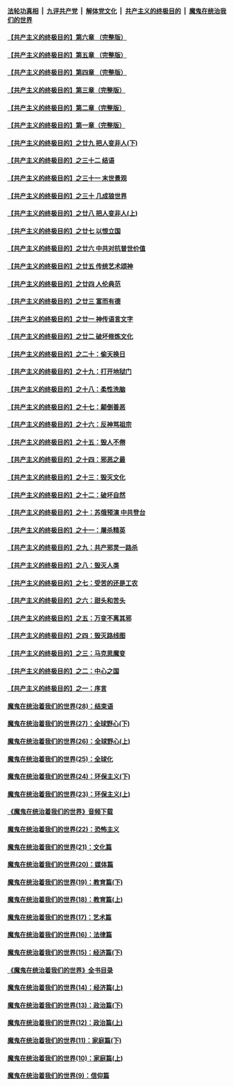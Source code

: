 ####  [法轮功真相](../../../../basic/blob/master/README.md?t=12210513) &nbsp;|&nbsp; [九评共产党](../../../../9ping.md/blob/master/README.md?t=12210513) &nbsp;|&nbsp; [解体党文化](../../../../jtdwh.md/blob/master/README.md?t=12210513)  &nbsp;|&nbsp; [共产主义的终极目的](../../../../gczydzjmd.md/blob/master/README.md?t=12210513) &nbsp;|&nbsp; [魔鬼在统治我们的世界](../../../../mgztzwmdsj.md/blob/master/README.md?t=12210513) 

#### [【共产主义的终极目的】第六章 （完整版）](../pages/nsc422/n11428913.md?t=12210513) 

#### [【共产主义的终极目的】第五章 （完整版）](../pages/nsc422/n11428912.md?t=12210513) 

#### [【共产主义的终极目的】第四章 （完整版）](../pages/nsc422/n11428907.md?t=12210513) 

#### [【共产主义的终极目的】第三章（完整版）](../pages/nsc422/n11428848.md?t=12210513) 

#### [【共产主义的终极目的】第二章（完整版）](../pages/nsc422/n11428831.md?t=12210513) 

#### [【共产主义的终极目的】第一章（完整版）](../pages/nsc422/n11417651.md?t=12210513) 

#### [【共产主义的终极目的】之廿九 把人变非人(下)](../pages/nsc422/n11344140.md?t=12210513) 

#### [【共产主义的终极目的】之三十二 结语](../pages/nsc422/n11360535.md?t=12210513) 

#### [【共产主义的终极目的】之三十一 末世景观](../pages/nsc422/n11351129.md?t=12210513) 

#### [【共产主义的终极目的】之三十 几成狼世界](../pages/nsc422/n11348280.md?t=12210513) 

#### [【共产主义的终极目的】之廿八 把人变非人(上)](../pages/nsc422/n11340492.md?t=12210513) 

#### [【共产主义的终极目的】之廿七 以恨立国](../pages/nsc422/n11336944.md?t=12210513) 

#### [【共产主义的终极目的】之廿六 中共对抗普世价值](../pages/nsc422/n11324785.md?t=12210513) 

#### [【共产主义的终极目的】之廿五 传统艺术颂神](../pages/nsc422/n11296396.md?t=12210513) 

#### [【共产主义的终极目的】之廿四 人伦典范](../pages/nsc422/n11296397.md?t=12210513) 

#### [【共产主义的终极目的】之廿三 富而有德](../pages/nsc422/n11283598.md?t=12210513) 

#### [【共产主义的终极目的】之廿一 神传语言文字](../pages/nsc422/n11263265.md?t=12210513) 

#### [【共产主义的终极目的】之廿二 破坏修炼文化](../pages/nsc422/n11245728.md?t=12210513) 

#### [【共产主义的终极目的】之二十：偷天换日](../pages/nsc422/n11238846.md?t=12210513) 

#### [【共产主义的终极目的】之十九：打开地狱门](../pages/nsc422/n11206376.md?t=12210513) 

#### [【共产主义的终极目的】之十八：柔性洗脑](../pages/nsc422/n11199994.md?t=12210513) 

#### [【共产主义的终极目的】之十七：颠倒善恶](../pages/nsc422/n11179782.md?t=12210513) 

#### [【共产主义的终极目的】之十六：反神骂祖宗](../pages/nsc422/n11166798.md?t=12210513) 

#### [【共产主义的终极目的】之十五：毁人不倦](../pages/nsc422/n11166792.md?t=12210513) 

#### [【共产主义的终极目的】之十四：邪恶之最](../pages/nsc422/n11150249.md?t=12210513) 

#### [【共产主义的终极目的】之十三：毁灭文化](../pages/nsc422/n11135227.md?t=12210513) 

#### [【共产主义的终极目的】之十二：破坏自然](../pages/nsc422/n11135214.md?t=12210513) 

#### [【共产主义的终极目的】之十：苏俄预演 中共登台](../pages/nsc422/n11118424.md?t=12210513) 

#### [【共产主义的终极目的】之十一：屠杀精英](../pages/nsc422/n11118442.md?t=12210513) 

#### [【共产主义的终极目的】之九：共产邪灵一路杀](../pages/nsc422/n11114139.md?t=12210513) 

#### [【共产主义的终极目的】之八：毁灭人类](../pages/nsc422/n11108503.md?t=12210513) 

#### [【共产主义的终极目的】之七：受苦的还是工农](../pages/nsc422/n11101809.md?t=12210513) 

#### [【共产主义的终极目的】之六：甜头和苦头](../pages/nsc422/n11096971.md?t=12210513) 

#### [【共产主义的终极目的】之五：万变不离其邪](../pages/nsc422/n11091285.md?t=12210513) 

#### [【共产主义的终极目的】之四：毁灭路线图](../pages/nsc422/n11086284.md?t=12210513) 

#### [【共产主义的终极目的】之三：马克思魔变](../pages/nsc422/n11061941.md?t=12210513) 

#### [【共产主义的终极目的】之二：中心之国](../pages/nsc422/n11047728.md?t=12210513) 

#### [【共产主义的终极目的】之一：序言](../pages/nsc422/n11086077.md?t=12210513) 

#### [魔鬼在统治着我们的世界(28)：结束语](../pages/nsc422/n10936246.md?t=12210513) 

#### [魔鬼在统治着我们的世界(27)：全球野心(下)](../pages/nsc422/n10928319.md?t=12210513) 

#### [魔鬼在统治着我们的世界(26)：全球野心(上)](../pages/nsc422/n10900318.md?t=12210513) 

#### [魔鬼在统治着我们的世界(25)：全球化](../pages/nsc422/n10788205.md?t=12210513) 

#### [魔鬼在统治着我们的世界(24)：环保主义(下)](../pages/nsc422/n10695307.md?t=12210513) 

#### [魔鬼在统治着我们的世界(23)：环保主义(上)](../pages/nsc422/n10688613.md?t=12210513) 

#### [《魔鬼在统治着我们的世界》音频下载](../pages/nsc422/n10635553.md?t=12210513) 

#### [魔鬼在统治着我们的世界(22)：恐怖主义](../pages/nsc422/n10614727.md?t=12210513) 

#### [魔鬼在统治着我们的世界(21)：文化篇](../pages/nsc422/n10597706.md?t=12210513) 

#### [魔鬼在统治着我们的世界(20)：媒体篇](../pages/nsc422/n10586579.md?t=12210513) 

#### [魔鬼在统治着我们的世界(19)：教育篇(下)](../pages/nsc422/n10564808.md?t=12210513) 

#### [魔鬼在统治着我们的世界(18)：教育篇(上)](../pages/nsc422/n10526970.md?t=12210513) 

#### [魔鬼在统治着我们的世界(17)：艺术篇](../pages/nsc422/n10499093.md?t=12210513) 

#### [魔鬼在统治着我们的世界(16)：法律篇](../pages/nsc422/n10485969.md?t=12210513) 

#### [魔鬼在统治着我们的世界(15)：经济篇(下)](../pages/nsc422/n10469975.md?t=12210513) 

#### [《魔鬼在统治着我们的世界》全书目录](../pages/nsc422/n10464261.md?t=12210513) 

#### [魔鬼在统治着我们的世界(14)：经济篇(上)](../pages/nsc422/n10457370.md?t=12210513) 

#### [魔鬼在统治着我们的世界(13)：政治篇(下)](../pages/nsc422/n10448270.md?t=12210513) 

#### [魔鬼在统治着我们的世界(12)：政治篇(上)](../pages/nsc422/n10444576.md?t=12210513) 

#### [魔鬼在统治着我们的世界(11)：家庭篇(下)](../pages/nsc422/n10440961.md?t=12210513) 

#### [魔鬼在统治着我们的世界(10)：家庭篇(上)](../pages/nsc422/n10435448.md?t=12210513) 

#### [魔鬼在统治着我们的世界(9)：信仰篇](../pages/nsc422/n10432159.md?t=12210513) 

